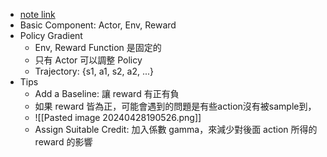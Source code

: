 * [note link](https://hackmd.io/@shaoeChen/Bywb8YLKS/https%3A%2F%2Fhackmd.io%2F%40shaoeChen%2FHkH2hSKuS)
* Basic Component: Actor, Env, Reward
* Policy Gradient
	* Env, Reward Function 是固定的
	* 只有 Actor 可以調整 Policy
	* Trajectory: {s1, a1, s2, a2, ...}
* Tips
	* Add a Baseline: 讓 reward 有正有負
	* 如果 reward 皆為正，可能會遇到的問題是有些action沒有被sample到，
	* ![[Pasted image 20240428190526.png]]
	* Assign Suitable Credit: 加入係數 gamma，來減少對後面 action 所得的 reward 的影響